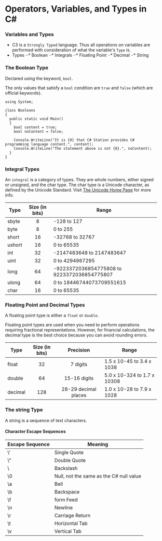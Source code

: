 # Operators, Variables, and Types in C#


### Variables and Types
 - C3 is a `Strongly Typed` language. Thus all operations on variables are performed with consideration of what the variable's `Type` is.
 - Types
 ⋅⋅* Boolean
 ⋅⋅* Integrals
 ⋅⋅* Floating Point
 ⋅⋅* Decimal
 ⋅⋅* String


### The Boolean Type
Declared using the keyword, `bool`.  

 The only values that satisfy a `bool` condition are `true` and `false` (which are official keywords).

```
using System;

class Booleans
{
  public static void Main()
  {
    bool content = true;
    bool noContent = false;

    Console.WriteLine("It is {0} that C# Station provides C# programming language content.", content);
    Console.WriteLine("The statement above is not {0}.", noContent);
  }
}
```


### Integral Types
An `integral` is a category of types. They are whole numbers, either signed or unsigned, and the char type. The char type is a Unicode character, as defined by the Unicode Standard. Visit [The Unicode Home Page](http://www.unicode.org/) for more info.

| Type     | Size (in bits) | Range                                         |
| -------- |:--------------:| --------------------------------------------- |
| sbyte    | 8              | -128 to 127                                   |
| byte     | 8              | 0 to 255                                      |
| short    | 16             | -32768 to 32767                               |
| ushort   | 16             | 0 to 65535                                    |
| int      | 32             | -2147483648 to 2147483647                     |
| uint     | 32             | 0 to 4294967295                               |
| long     | 64             | -9223372036854775808 to 9223372036854775807   |
| ulong    | 64             | 0 to 18446744073709551615                     |
| char     | 16             | 0 to 65535                                    |


### Floating Point and Decimal Types
A floating point type is either a `float` or `double`.  

Floating point types are used when you need to perform operations requiring fractional representations. However, for financial calculations, the decimal type is the best choice because you can avoid rounding errors.  

| Type     | Size (in bits) | Precision            | Range                       |
| -------- |:--------------:| :-------------------:| --------------------------- |
| float    | 32             | 7 digits             | 1.5 x 10-45 to 3.4 x 1038   |
| double   | 64             | 15-16 digits         | 5.0 x 10-324 to 1.7 x 10308 |
| decimal  | 128            | 28-29 decimal places | 1.0 x 10-28 to 7.9 x 1028   |


### The string Type
A string is a sequence of text characters.  

#### Character Escape Sequences
| Escape Sequence | Meaning                                 |
| --------------- | --------------------------------------- |
| \’              | Single Quote                            |
| \”              | Double Quote                            |
| \\              | Backslash                               |
| \0              | Null, not the same as the C# null value |
| \a              | Bell                                    |
| \b              | Backspace                               |
| \f              | form Feed                               |
| \n              | Newline                                 |
| \r              | Carriage Return                         |
| \t              | Horizontal Tab                          |
| \v              | Vertical Tab                            |